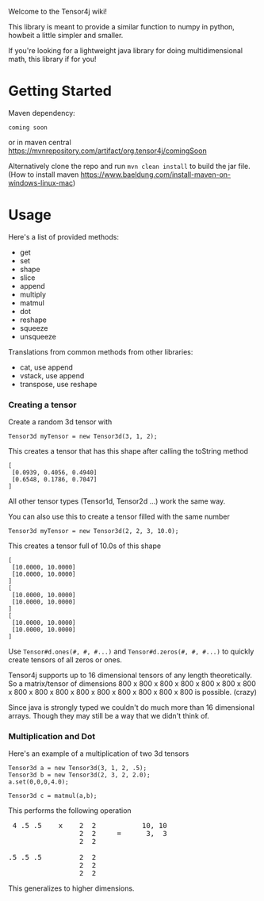 Welcome to the Tensor4j wiki!


This library is meant to provide a similar function to numpy in python, howbeit a little simpler and smaller. 

If you're looking for a lightweight java library for doing multidimensional math, this library if for you!


# Getting Started
Maven dependency:
```
coming soon
```

or in maven central https://mvnrepository.com/artifact/org.tensor4j/comingSoon



Alternatively clone the repo and run `mvn clean install` to build the jar file.
(How to install maven https://www.baeldung.com/install-maven-on-windows-linux-mac)

# Usage
Here's a list of provided methods:
- get
- set
- shape
- slice
- append
- multiply
- matmul
- dot
- reshape
- squeeze
- unsqueeze

 Translations from common methods from other libraries:
 - cat, use append
 - vstack, use append
 - transpose, use reshape

### Creating a tensor
Create a random 3d tensor with 
```
Tensor3d myTensor = new Tensor3d(3, 1, 2);
```

This creates a tensor that has this shape after calling the toString method
```
[
 [0.0939, 0.4056, 0.4940]
 [0.6548, 0.1786, 0.7047]
]
```

All other tensor types (Tensor1d, Tensor2d ...) work the same way.

You can also use this to create a tensor filled with the same number
```
Tensor3d myTensor = new Tensor3d(2, 2, 3, 10.0);
```

This creates a tensor full of 10.0s of this shape
```
[
 [10.0000, 10.0000]
 [10.0000, 10.0000]
]
[
 [10.0000, 10.0000]
 [10.0000, 10.0000]
]
[
 [10.0000, 10.0000]
 [10.0000, 10.0000]
]
```

Use `Tensor#d.ones(#, #, #...)` and `Tensor#d.zeros(#, #, #...)` to quickly create tensors of all zeros or ones.


Tensor4j supports up to 16 dimensional tensors of any length theoretically. So a matrix/tensor of dimensions 800 x 800 x 800 x 800 x 800 x 800 x 800 x 800 x 800 x 800 x 800 x 800 x 800 x 800 x 800 x 800 is possible. (crazy)

Since java is strongly typed we couldn't do much more than 16 dimensional arrays. Though they may still be a way that we didn't think of.



### Multiplication and Dot
Here's an example of a multiplication of two 3d tensors
```
Tensor3d a = new Tensor3d(3, 1, 2, .5);
Tensor3d b = new Tensor3d(2, 3, 2, 2.0);
a.set(0,0,0,4.0);

Tensor3d c = matmul(a,b);
```
This performs the following operation
<pre>
 4 .5 .5    x    2  2           10, 10
                 2  2     =      3,  3
                 2  2

.5 .5 .5         2  2
                 2  2
                 2  2
</pre>
This generalizes to higher dimensions.









